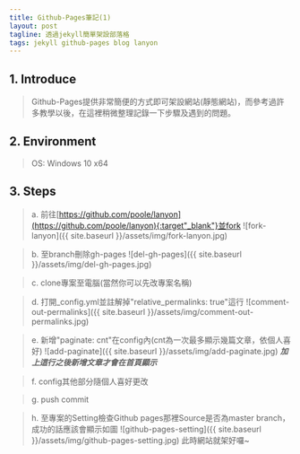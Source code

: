 ```yaml
---
title: Github-Pages筆記(1)
layout: post
tagline: 透過jekyll簡單架設部落格
tags: jekyll github-pages blog lanyon
---
```

## 1. Introduce

>Github-Pages提供非常簡便的方式即可架設網站(靜態網站)，而參考過許多教學以後，在這裡稍微整理記錄一下步驟及遇到的問題。

## 2. Environment

>OS: Windows 10 x64

## 3. Steps

>a. 前往[https://github.com/poole/lanyon](https://github.com/poole/lanyon){:target"_blank"}並fork
![fork-lanyon]({{ site.baseurl }}/assets/img/fork-lanyon.jpg)

>b. 至branch刪除gh-pages
![del-gh-pages]({{ site.baseurl }}/assets/img/del-gh-pages.jpg)

>c. clone專案至電腦(當然你可以先改專案名稱)

>d. 打開_config.yml並註解掉"relative_permalinks: true"這行
![comment-out-permalinks]({{ site.baseurl }}/assets/img/comment-out-permalinks.jpg)

>e. 新增"paginate: cnt"在config內(cnt為一次最多顯示幾篇文章，依個人喜好)
![add-paginate]({{ site.baseurl }}/assets/img/add-paginate.jpg)
***加上這行之後新增文章才會在首頁顯示***

>f. config其他部分隨個人喜好更改

>g. push commit

>h. 至專案的Setting檢查Github pages那裡Source是否為master branch，成功的話應該會顯示如圖
![github-pages-setting]({{ site.baseurl }}/assets/img/github-pages-setting.jpg)
此時網站就架好囉~